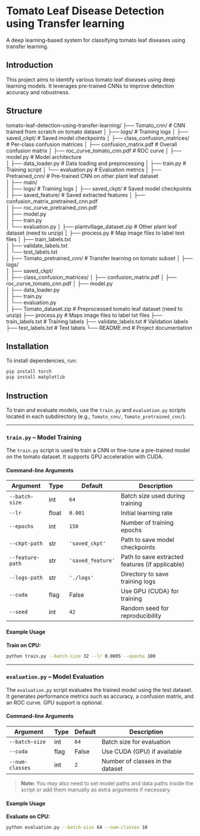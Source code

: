 # Tomato Leaf Disease Detection using Transfer learning
A deep learning-based system for classifying tomato leaf diseases using transfer learning.

## Introduction
This project aims to identify various tomato leaf diseases using deep learning models. It leverages pre-trained CNNs to improve detection accuracy and robustness.

## Structure
tomato-leaf-detection-using-transfer-learning/
├── Tomato_cnn/             # CNN trained from scratch on tomato dataset
│   ├── logs/               # Training logs
│   ├── saved_ckpt/         # Saved model checkpoints
│   ├── class_confusion_matrices/ # Per-class confusion matrices
│   ├── confusion_matrix.pdf      # Overall confusion matrix
│   ├── roc_curve_tomato_cnn.pdf  # ROC curve
│   ├── model.py            # Model architecture        
│   ├── data_loader.py      # Data loading and preprocessing
│   ├── train.py            # Training script
│   └── evaluation.py       # Evaluation metrics
│
├── Pretrained_cnn/         # Pre-trained CNN on other plant leaf dataset  
│   ├── main/               
│       ├── logs/           # Training logs
│       ├── saved_ckpt/     # Saved model checkpoints
│       ├── saved_feature/  # Saved extracted features
│       ├── confusion_matrix_pretrained_cnn.pdf    
│       ├── roc_curve_pretrained_cnn.pdf           
│       ├── model.py        
│       ├── train.py        
│       └── evaluation.py
│   ├── plantvillage_dataset.zip  # Other plant leaf dataset (need to unzip)
│   ├── process.py          # Map image files to label text files
│   ├── train_labels.txt     
│   ├── validate_labels.txt  
│   └── test_labels.txt       
│
├── Tomato_pretrained_cnn/  # Transfer learning on tomato subset
│   ├── logs/               
│   ├── saved_ckpt/         
│   ├── class_confusion_matrices/ 
│   ├── confusion_matrix.pdf
│   ├── roc_curve_tomato_cnn.pdf
│   ├── model.py            
│   ├── data_loader.py      
│   ├── train.py            
│   └── evaluation.py       
│
├── Tomato_dataset.zip      # Preprocessed tomato leaf dataset (need to unzip)
├── process.py              # Maps image files to label txt files
├── train_labels.txt        # Training labels
├── validate_labels.txt     # Validation labels
├── test_labels.txt         # Test labels
└── README.md               # Project documentation

## Installation

To install dependencies, run:

```bash
pip install torch
pip install matplotlib
```

## Instruction

To train and evaluate models, use the `train.py` and `evaluation.py` scripts located in each subdirectory (e.g., `Tomato_cnn/`, `Tomato_pretrained_cnn/`).

---

### `train.py` – Model Training

The `train.py` script is used to train a CNN or fine-tune a pre-trained model on the tomato dataset. It supports GPU acceleration with CUDA.

#### Command-line Arguments

| Argument           | Type   | Default             | Description                                          |
|--------------------|--------|---------------------|------------------------------------------------------|
| `--batch-size`     | int    | `64`                | Batch size used during training                      |
| `--lr`             | float  | `0.001`             | Initial learning rate                                |
| `--epochs`         | int    | `150`               | Number of training epochs                            |
| `--ckpt-path`      | str    | `'saved_ckpt'`      | Path to save model checkpoints                       |
| `--feature-path`   | str    | `'saved_feature'`   | Path to save extracted features (if applicable)      |
| `--logs-path`      | str    | `'./logs'`          | Directory to save training logs                      |
| `--cuda`           | flag   | False               | Use GPU (CUDA) for training                          |
| `--seed`           | int    | `42`                | Random seed for reproducibility                      |

#### Example Usage

**Train on CPU:**
```bash
python train.py --batch-size 32 --lr 0.0005 --epochs 100
```

---

### `evaluation.py` – Model Evaluation

The `evaluation.py` script evaluates the trained model using the test dataset. It generates performance metrics such as accuracy, a confusion matrix, and an ROC curve. GPU support is optional.

#### Command-line Arguments

| Argument           | Type   | Default         | Description                                                  |
|--------------------|--------|------------------|--------------------------------------------------------------|
| `--batch-size`     | int    | `64`             | Batch size for evaluation                                    |
| `--cuda`           | flag   | False            | Use CUDA (GPU) if available                                  |
| `--num-classes`    | int    | `2`              | Number of classes in the dataset                             |

> **Note:** You may also need to set model paths and data paths inside the script or add them manually as extra arguments if necessary.

#### Example Usage

**Evaluate on CPU:**
```bash
python evaluation.py --batch-size 64 --num-classes 10
```